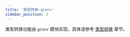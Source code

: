 ```yaml
---
title: '类型转换-gconv'
sidebar_position: 3
---
```


类型转换功能由 `gconv` 模块实现，具体请参考 [类型转换](/docs/核心组件/类型转换) 章节。